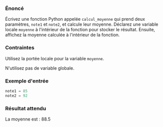 ### Énoncé

Écrivez une fonction Python appelée ```calcul_moyenne``` qui prend deux paramètres, ```note1``` et ```note2```, et calcule leur moyenne. Déclarez une variable locale ```moyenne``` à l'intérieur de la fonction pour stocker le résultat. Ensuite, affichez la moyenne calculée à l'intérieur de la fonction.

### Contraintes

Utilisez la portée locale pour la variable ```moyenne```.

N'utilisez pas de variable globale.

### Exemple d'entrée

```python
note1 = 85
note2 = 92
```

### Résultat attendu

La moyenne est : 88.5
